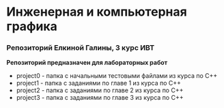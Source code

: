 # Инженерная и компьютерная графика

### Репозиторий Елкиной Галины, 3 курс ИВТ

**Репозиторий предназначен для лабораторных работ**

* project0 - папка с начальными тестовыми файлами из курса по C++
* project1 - папка с заданиями по главе 1 из курса по C++
* project2 - папка с заданиями по главе 2 из курса по C++
* project3 - папка с заданиями по главе 3 из курса по C++